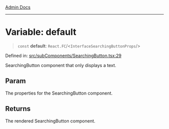 [Admin Docs](/)

***

# Variable: default

> `const` **default**: `React.FC`/<`InterfaceSearchingButtonProps`/>

Defined in: [src/subComponents/SearchingButton.tsx:29](https://github.com/PalisadoesFoundation/talawa-admin/blob/main/src/subComponents/SearchingButton.tsx#L29)

SearchingButton component that only displays a text.

## Param

The properties for the SearchingButton component.

## Returns

The rendered SearchingButton component.
